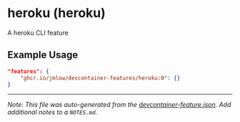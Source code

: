 
# heroku (heroku)

A heroku CLI feature

## Example Usage

```json
"features": {
    "ghcr.io/jmlow/devcontainer-features/heroku:0": {}
}
```





---

_Note: This file was auto-generated from the [devcontainer-feature.json](https://github.com/jmlow/devcontainer-features/blob/main/src/heroku/devcontainer-feature.json).  Add additional notes to a `NOTES.md`._
